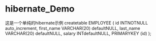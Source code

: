 # hibernate_Demo
这是一个单纯的hibernate示例
createtable EMPLOYEE (
 id INTNOTNULL auto_increment,
 first_name VARCHAR(20) defaultNULL,
 last_name VARCHAR(20) defaultNULL, 
 salary INTdefaultNULL, 
PRIMARYKEY (id) );
